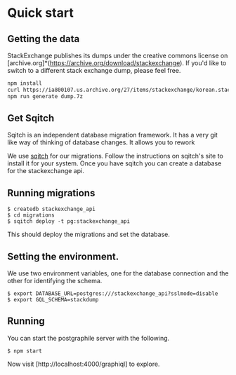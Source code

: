 # Quick start


## Getting the data
StackExchange publishes its dumps under the creative commons license on [archive.org]*(https://archive.org/download/stackexchange). If you'd like to switch to a different stack exchange dump, please feel free.

```bash
npm install
curl https://ia800107.us.archive.org/27/items/stackexchange/korean.stackexchange.com.7z --output dump.7z
npm run generate dump.7z
```

## Get Sqitch

Sqitch is an independent database migration framework. It has a very git like way of thinking of database changes. It allows
you to rework 

We use [sqitch](https://sqitch.org/) for our migrations. Follow the instructions on sqitch's site to install it for your system. Once you have sqitch you can create a database for the stackexchange api.


## Running migrations

```
$ createdb stackexchange_api
$ cd migrations
$ sqitch deploy -t pg:stackexchange_api
```

This should deploy the migrations and set the database.

## Setting the environment.

We use two environment variables, one for the database connection and the other for identifying the schema.

```
$ export DATABASE_URL=postgres:///stackexchange_api?sslmode=disable
$ export GQL_SCHEMA=stackdump
```

## Running

You can start the postgraphile server with the following.

```
$ npm start
```

Now visit [http://localhost:4000/graphiql] to explore.